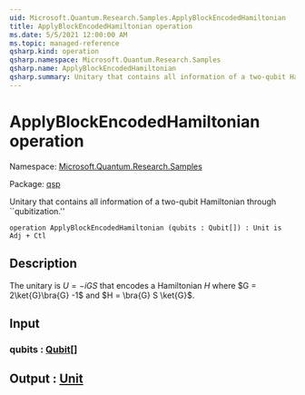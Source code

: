```yaml
---
uid: Microsoft.Quantum.Research.Samples.ApplyBlockEncodedHamiltonian
title: ApplyBlockEncodedHamiltonian operation
ms.date: 5/5/2021 12:00:00 AM
ms.topic: managed-reference
qsharp.kind: operation
qsharp.namespace: Microsoft.Quantum.Research.Samples
qsharp.name: ApplyBlockEncodedHamiltonian
qsharp.summary: Unitary that contains all information of a two-qubit Hamiltonian through ``qubitization.''
---
```


# ApplyBlockEncodedHamiltonian operation

Namespace: [Microsoft.Quantum.Research.Samples](xref:Microsoft.Quantum.Research.Samples)

Package: [qsp](https://nuget.org/packages/qsp)


Unitary that contains all information of a two-qubit Hamiltonian through ``qubitization.''

```qsharp
operation ApplyBlockEncodedHamiltonian (qubits : Qubit[]) : Unit is Adj + Ctl
```


## Description

The unitary is $U = -i G S$ that encodes a Hamiltonian $H$ where $G = 2\ket{G}\bra{G} -1$ and $H = \bra{G} S \ket{G}$.

## Input

### qubits : [Qubit](xref:microsoft.quantum.qsharp.valueliterals#qubit-literals)[]





## Output : [Unit](xref:microsoft.quantum.qsharp.valueliterals#unit-literal)

